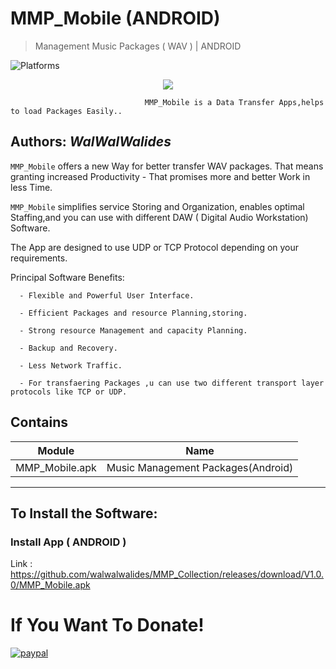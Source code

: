 # MMP_Mobile (ANDROID)
> Management Music Packages ( WAV )  | ANDROID

![Platforms](https://img.shields.io/badge/Supported%20platforms-ANDROID-BLUE.svg)

<p align="center">
  <img src=MMP_Mobile.png />
</p> 

                                  MMP_Mobile is a Data Transfer Apps,helps to load Packages Easily..



**Authors:**  *WalWalWalides*
------

`MMP_Mobile` offers a new Way for better transfer WAV packages. That means granting increased Productivity - That promises more and better Work in less Time.

`MMP_Mobile` simplifies service Storing and Organization, enables optimal Staffing,and you can use with different DAW ( Digital Audio Workstation) Software.

The App are designed to use UDP or TCP Protocol depending on your requirements.




Principal Software Benefits:

      - Flexible and Powerful User Interface.

      - Efficient Packages and resource Planning,storing.

      - Strong resource Management and capacity Planning.      
      
      - Backup and Recovery.
      
      - Less Network Traffic.
      
      - For transfaering Packages ,u can use two different transport layer protocols like TCP or UDP.


    
    


## Contains

| Module | Name | 
| --- | --- |
|MMP_Mobile.apk|Music Management Packages(Android) |


------

## To Install the Software:

### Install App ( ANDROID ) 

Link : https://github.com/walwalwalides/MMP_Collection/releases/download/V1.0.0/MMP_Mobile.apk


# If You Want To Donate!

[![paypal](https://www.paypalobjects.com/en_US/i/btn/btn_donateCC_LG.gif)](https://www.paypal.com/cgi-bin/webscr?cmd=_s-xclick&hosted_button_id=Y79F36A9BGLHS&source=url)


